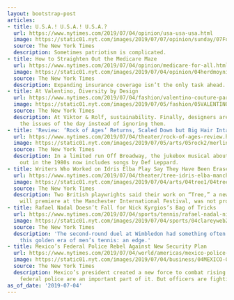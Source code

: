 ```yaml
---
layout: bootstrap-post
articles:
- title: U.S.A.! U.S.A.! U.S.A.?
  url: https://www.nytimes.com/2019/07/04/opinion/usa-usa-usa.html
  image: https://static01.nyt.com/images/2019/07/07/opinion/sunday/07FourthofJuly-2/07FourthofJuly-2-facebookJumbo.jpg
  source: The New York Times
  description: Sometimes patriotism is complicated.
- title: How to Straighten Out the Medicare Maze
  url: https://www.nytimes.com/2019/07/04/opinion/medicare-for-all.html
  image: https://static01.nyt.com/images/2019/07/04/opinion/04herdmoynihan/04herdmoynihan-facebookJumbo.jpg
  source: The New York Times
  description: Expanding insurance coverage isn’t the only task ahead.
- title: At Valentino, Diversity by Design
  url: https://www.nytimes.com/2019/07/04/fashion/valentino-couture-paris.html
  image: https://static01.nyt.com/images/2019/07/05/fashion/05VALENTINO-INYT-valentino/05VALENTINO-INYT-valentino-facebookJumbo.jpg
  source: The New York Times
  description: At Viktor & Rolf, sustainability. Finally, designers are engaging with
    the issues of the day instead of ignoring them.
- title: 'Review: ‘Rock of Ages’ Returns, Scaled Down but Big Hair Intact'
  url: https://www.nytimes.com/2019/07/04/theater/rock-of-ages-review.html
  image: https://static01.nyt.com/images/2019/07/05/arts/05rock2/merlin_157363020_5929d72a-4674-4ea8-b2db-42b5f23c5282-facebookJumbo.jpg
  source: The New York Times
  description: In a limited run Off Broadway, the jukebox musical about love and rocking
    out in the 1980s now includes songs by Def Leppard.
- title: Writers Who Worked on Idris Elba Play Say They Have Been Erased
  url: https://www.nytimes.com/2019/07/04/theater/tree-idris-elba-manchester-international-festival.html
  image: https://static01.nyt.com/images/2019/07/04/arts/04tree1/04tree1-facebookJumbo.jpg
  source: The New York Times
  description: Two British playwrights said their work on “Tree,” a new work that
    will premiere at the Manchester International Festival, was not properly acknowledged.
- title: Rafael Nadal Doesn’t Fall for Nick Kyrgios’s Bag of Tricks
  url: https://www.nytimes.com/2019/07/04/sports/tennis/rafael-nadal-nick-kyrgios-wimbledon.html
  image: https://static01.nyt.com/images/2019/07/04/sports/04clareyweb2/04clareyweb2-facebookJumbo.jpg
  source: The New York Times
  description: 'The second-round duel at Wimbledon had something often lacking in
    this golden era of men’s tennis: an edge.'
- title: Mexico’s Federal Police Rebel Against New Security Plan
  url: https://www.nytimes.com/2019/07/04/world/americas/mexico-police-protest.html
  image: https://static01.nyt.com/images/2019/07/04/business/04MEXICO-01/04MEXICO-01-facebookJumbo.jpg
  source: The New York Times
  description: Mexico’s president created a new force to combat rising crime. The
    federal police are an important part of it. But officers are fighting the plan.
as_of_date: '2019-07-04'
---
```


